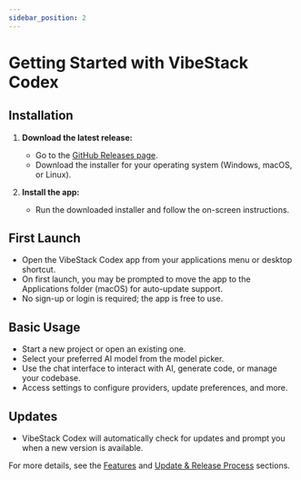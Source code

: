 ```yaml
---
sidebar_position: 2
---
```


# Getting Started with VibeStack Codex

## Installation

1. **Download the latest release:**
   - Go to the [GitHub Releases page](https://github.com/iotserver24/codex/releases).
   - Download the installer for your operating system (Windows, macOS, or Linux).

2. **Install the app:**
   - Run the downloaded installer and follow the on-screen instructions.

## First Launch
- Open the VibeStack Codex app from your applications menu or desktop shortcut.
- On first launch, you may be prompted to move the app to the Applications folder (macOS) for auto-update support.
- No sign-up or login is required; the app is free to use.

## Basic Usage
- Start a new project or open an existing one.
- Select your preferred AI model from the model picker.
- Use the chat interface to interact with AI, generate code, or manage your codebase.
- Access settings to configure providers, update preferences, and more.

## Updates
- VibeStack Codex will automatically check for updates and prompt you when a new version is available.

For more details, see the [Features](./features) and [Update & Release Process](./updates) sections. 